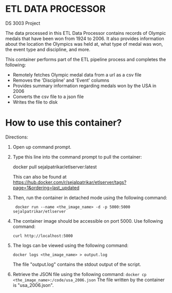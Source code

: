 # ETL DATA PROCESSOR
DS 3003 Project

The data processed in this ETL Data Processor contains records of Olympic medals that have been won from 1924 to 2006. It also provides information about the location the Olympics was held at, what type of medal was won, the event type and discipline, and more. 

This container performs part of the ETL pipeline process and completes the following: 
- Remotely fetches Olympic medal data from a url as a csv file
- Removes the 'Discipline' and 'Event' columns
- Provides summary information regarding medals won by the USA in 2006
- Converts the csv file to a json file
- Writes the file to disk

# How to use this container?

Directions: 

1. Open up command prompt. 
2. Type this line into the command prompt to pull the container:

	docker pull sejalpatrikar/etlserver:latest
	
   This can also be found at https://hub.docker.com/r/sejalpatrikar/etlserver/tags?page=1&ordering=last_updated

3. Then, run the container in detached mode using the following command:

        docker run --name <the_image_name> -d -p 5000:5000 sejalpatrikar/etlserver

4. The container image should be accessible on port 5000. Use following command: 
	```
	curl http://localhost:5000
	```
5. The logs can be viewed using the following command: 
	```
	docker logs <the_image_name> > output.log
	```
   The file "output.log" contains the stdout output of the script.
                
4. Retrieve the JSON file using the following command:
        ```
	docker cp <the_image_name>:/code/usa_2006.json
        ```
   The file written by the container is "usa_2006.json". 
   
